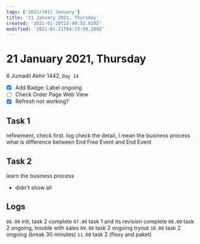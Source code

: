 ```yaml
---
tags: ['2021/[01] January']
title: '21 January 2021, Thursday'
created: '2021-01-20T22:49:52.019Z'
modified: '2021-01-21T04:13:59.209Z'
---
```


# 21 January 2021, Thursday
8 Jumadil Akhir 1442, `Day 14`

- [x] Add Badge: Label ongoing
- [ ] Check Order Page Web View
- [x] Refresh not working?

## Task 1
refinement, check first. log
check the detail, I mean the business process 
what is difference between End Free Event and End Event

## Task 2
learn the business process
- didn't show all

## Logs
`06.00` init, task 2 complete
`07.00` task 1 and its revision complete
`08.00` task 2 ongoing, trouble with sales 
`09.00` task 2 ongoing tryout
`10.00` task 2 ongoing (break 30 minutes)
`11.00` task 2 (flexy and paket)

